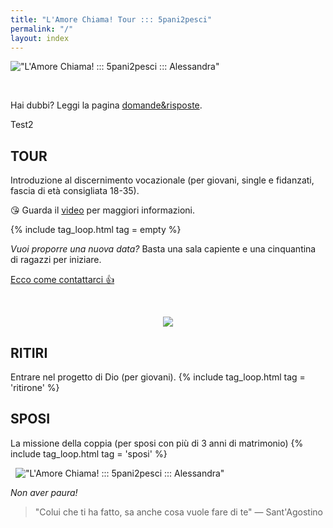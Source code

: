 ```yaml
---
title: "L'Amore Chiama! Tour ::: 5pani2pesci"
permalink: "/"
layout: index
---
```


!["L'Amore Chiama! ::: 5pani2pesci ::: Alessandra"]({{site.baseurl}}/images/solo-per-cercatori.png)

&nbsp;

Hai dubbi? Leggi la pagina [domande&risposte](domande). 

Test2

## TOUR
Introduzione al discernimento vocazionale
<span class="small-text">(per giovani, single e fidanzati, fascia di età consigliata 18-35).
</span>

😘 Guarda il [video](https://youtu.be/M92ctSwuV4o) per maggiori informazioni. 

{% include tag_loop.html tag = empty %}

*Vuoi proporre una nuova data?* Basta una sala capiente e una cinquantina di ragazzi per iniziare.

[Ecco come contattarci 👍]({{site.baseurl}}/scrivici)

&nbsp;
<div style="text-align: center;"> <img style="max-width: 50%;" src="{{site.baseurl}}/images/bulli.png"></div>

## RITIRI
Entrare nel progetto di Dio <span class="small-text">(per giovani).</span>
{% include tag_loop.html tag = 'ritirone' %}

## SPOSI
La missione della coppia <span class="small-text">(per sposi con più di 3 anni di matrimonio)</span>
{% include tag_loop.html tag = 'sposi' %}

&nbsp;
!["L'Amore Chiama! ::: 5pani2pesci ::: Alessandra"]({{site.baseurl}}/images/ale-vola-min.jpg)

*Non aver paura!*

> "Colui che ti ha fatto, sa anche cosa vuole fare di te" <span class="small-text">— Sant'Agostino</span>





